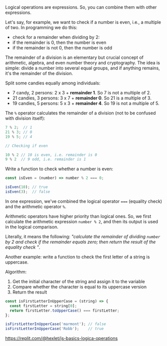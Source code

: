 
Logical operations are expressions. So, you can combine them with other expressions.

Let's say, for example, we want to check if a number is even, i.e., a multiple of two. In programming we do this:

  * check for a remainder when dividing by 2:
  * if the remainder is 0, then the number is even
  * if the remainder is not 0, then the number is odd

The remainder of a division is an elementary but crucial concept of arithmetic, algebra, and even number theory and cryptography. The idea is simple: divide a number into several equal groups, and if anything remains, it's the remainder of the division.

Split some candies equally among individuals:

- 7 candy, 2 persons: 2 x 3 + **remainder 1**.
  So 7 is not a multiple of 2.
- 21 candies, 3 persons: 3 x 7 + **remainder 0**.
  So 21 is a multiple of 3.
- 19 candies, 5 persons: 5 x 3 + **remainder 4**.
  So 19 is not a multiple of 5.

The `%` operator calculates the remainder of a division (not to be confused with division itself):

```javascript
7 % 2;  // 1
21 % 3; // 0
19 % 5; // 4

// Checking if even

10 % 2 // 10 is even, i.e. remainder is 0
9 % 2  // 9 odd, i.e. remainder is 1
```

Write a function to check whether a number is even:

```javascript
const isEven = (number) => number % 2 === 0;

isEven(10); // true
isEven(3);  // false
```

In one expression, we've combined the logical operator `===` (equality check) and the arithmetic operator `%`.

Arithmetic operators have higher priority than logical ones. So, we first calculate the arithmetic expression `number % 2`, and then its output is used in the logical comparison.

Literally, it means the following: *"calculate the remainder of dividing `number` by 2 and check if the remainder equals zero; then return the result of the equality check "*.

Another example: write a function to check the first letter of a string is uppercase.

Algorithm:

1. Get the initial character of the string and assign it to the variable
2. Compare whether the character is equal to its uppercase version
3. Return the result

```javascript
const isFirstLetterInUpperCase = (string) => {
  const firstLetter = string[0];
  return firstLetter.toUpperCase() === firstLetter;
};

isFirstLetterInUpperCase('marmont'); // false
isFirstLetterInUpperCase('Robb');    // true
```

https://replit.com/@hexlet/js-basics-logica-operations
